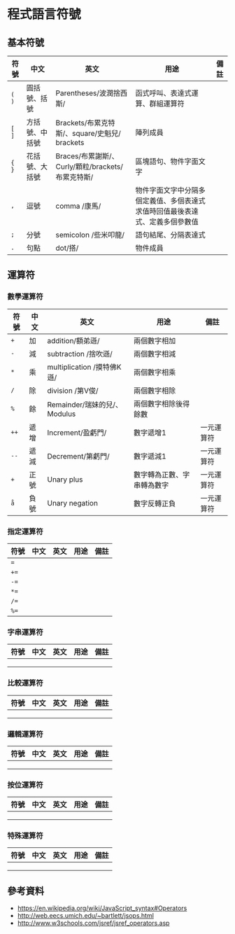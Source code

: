 # 程式語言符號

## 基本符號

| 符號 | 中文 | 英文 | 用途  | 備註  |
|---|---|---|---|---|
| `( )` | 圓括號、括號  | Parentheses/波潤捨西斯/  | 函式呼叫、表達式運算、群組運算符 | |
| `[ ]` | 方括號、中括號 | Brackets/布累克特斯/、square/史魁兒/ brackets  | 陣列成員 | |
| `{ }` | 花括號、大括號 | Braces/布累謝斯/、Curly/顆粒/brackets/布累克特斯/ | 區塊語句、物件字面文字 |   |
| `,` | 逗號 | comma /康馬/ | 物件字面文字中分隔多個定義值、多個表達式求值時回值最後表達式、定義多個參數值 |   |
| `;` |  分號 | semicolon /些米叩龍/ | 語句結尾、分隔表達式 |   |
| `.` | 句點 | dot/搭/ | 物件成員 |   |

## 運算符

### 數學運算符

| 符號 | 中文 | 英文 | 用途  | 備註  |
|---|---|---|---|---|
| `+` | 加  | addition/額弟遜/  | 兩個數字相加 |   |
| `-` | 減  | subtraction /捨吹遜/  | 兩個數字相減  |   |
| `*` | 乘  | multiplication /摸特佛K遜/  | 兩個數字相乘  |   |
| `/` | 除  | division /第V俊/ | 兩個數字相除  |   |
| `%` | 餘  | Remainder/瑞妹的兒/、Modulus | 兩個數字相除後得餘數 |   |
| `++` | 遞增  | Increment/盈虧門/  | 數字遞增1  |  一元運算符 |
| `--` | 遞減  | Decrement/第虧門/  | 數字遞減1  | 一元運算符  |
| `+`  | 正號 | Unary plus  | 數字轉為正數、字串轉為數字 | 一元運算符  |
| `å`  | 負號 | Unary negation  | 數字反轉正負 | 一元運算符  |

### 指定運算符

| 符號 | 中文 | 英文 | 用途  | 備註  |
|---|---|---|---|---|
| `=`  |   |   |   |   |
| `+=` |   |   |   |   |
| `-=` |   |   |   |   |
| `*=`  |   |   |   |   |
| `/=`  |   |   |   |   |
| `%=`  |   |   |   |   |

### 字串運算符

| 符號 | 中文 | 英文 | 用途  | 備註  |
|---|---|---|---|---|
|   |   |   |   |   |
|   |   |   |   |   |
|   |   |   |   |   |

### 比較運算符

| 符號 | 中文 | 英文 | 用途  | 備註  |
|---|---|---|---|---|
|   |   |   |   |   |
|   |   |   |   |   |
|   |   |   |   |   |


### 邏輯運算符

| 符號 | 中文 | 英文 | 用途  | 備註  |
|---|---|---|---|---|
|   |   |   |   |   |
|   |   |   |   |   |
|   |   |   |   |   |

### 按位運算符

| 符號 | 中文 | 英文 | 用途  | 備註  |
|---|---|---|---|---|
|   |   |   |   |   |
|   |   |   |   |   |
|   |   |   |   |   |

### 特殊運算符

| 符號 | 中文 | 英文 | 用途  | 備註  |
|---|---|---|---|---|
|   |   |   |   |   |
|   |   |   |   |   |
|   |   |   |   |   |

## 參考資料

- https://en.wikipedia.org/wiki/JavaScript_syntax#Operators
- http://web.eecs.umich.edu/~bartlett/jsops.html
- http://www.w3schools.com/jsref/jsref_operators.asp
